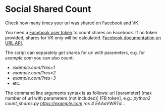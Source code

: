 # Social Shared Count

Check how many times your url was shared on Facebook and VK.

You need a [Facebook user token](https://developers.facebook.com/tools/accesstoken/) to count shares on Facebook. If no token provided, shares for VK only will be calculated. [Facebook documentation on URL API](https://developers.facebook.com/docs/graph-api/reference/url).

The script can separately get shares for url with parameters, e.g. for _example.com_ you can also count:
* _example.com/?res=1_
* _example.com/?res=2_
* _example.com/?res=3_
* etc.

The command line arguments syntax is as follows: url [parameter] [max number of url with parameters (not included)] [FB token], e.g.:
_python3 count_shares.py https://example.com res 4 EAAaVWRTd..._